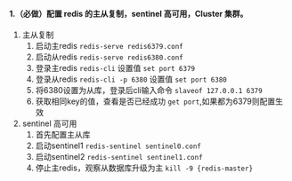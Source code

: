 #### 1.（必做）配置 redis 的主从复制，sentinel 高可用，Cluster 集群。

1. 主从复制
    1. 启动主redis `redis-serve redis6379.conf`
    1. 启动从redis `redis-serve redis6380.conf`
    1. 登录主redis `redis-cli` 设置值 `set port 6379`
    1. 登录从redis `redis-cli -p 6380` 设置值 `set port 6380`
    1. 将6380设置为从库，登录后cli输入命令 `slaveof 127.0.0.1 6379`
    1. 获取相同key的值，查看是否已经成功 `get port`,如果都为6379则配置生效
2. sentinel 高可用
    1. 首先配置主从库
    1. 启动sentinel1 `redis-sentinel sentinel0.conf`
    1. 启动sentinel2 `redis-sentinel sentinel1.conf`
    1. 停止主redis，观察从数据库升级为主 `kill -9 {redis-master}`
   
   

